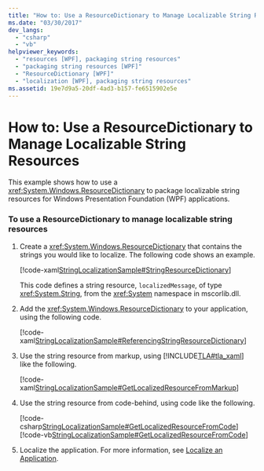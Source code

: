 ```yaml
---
title: "How to: Use a ResourceDictionary to Manage Localizable String Resources"
ms.date: "03/30/2017"
dev_langs: 
  - "csharp"
  - "vb"
helpviewer_keywords: 
  - "resources [WPF], packaging string resources"
  - "packaging string resources [WPF]"
  - "ResourceDictionary [WPF]"
  - "localization [WPF], packaging string resources"
ms.assetid: 19e7d9a5-20df-4ad3-b157-fe6515902e5e
---
```

# How to: Use a ResourceDictionary to Manage Localizable String Resources
This example shows how to use a <xref:System.Windows.ResourceDictionary> to package localizable string resources for Windows Presentation Foundation (WPF) applications.  
  
### To use a ResourceDictionary to manage localizable string resources  
  
1. Create a <xref:System.Windows.ResourceDictionary> that contains the strings you would like to localize. The following code shows an example.  
  
     [!code-xaml[StringLocalizationSample#StringResourceDictionary](~/samples/snippets/csharp/VS_Snippets_Wpf/StringLocalizationSample/CSharp/StringResources.xaml#stringresourcedictionary)]  
  
     This code defines a string resource, `localizedMessage`, of type <xref:System.String>, from the <xref:System> namespace in mscorlib.dll.  
  
2. Add the <xref:System.Windows.ResourceDictionary> to your application, using the following code.  
  
     [!code-xaml[StringLocalizationSample#ReferencingStringResourceDictionary](~/samples/snippets/csharp/VS_Snippets_Wpf/StringLocalizationSample/CSharp/App.xaml#referencingstringresourcedictionary)]  
  
3. Use the string resource from markup, using [!INCLUDE[TLA#tla_xaml](../../../includes/tlasharptla-xaml-md.md)] like the following.  
  
     [!code-xaml[StringLocalizationSample#GetLocalizedResourceFromMarkup](~/samples/snippets/csharp/VS_Snippets_Wpf/StringLocalizationSample/CSharp/MainWindow.xaml#getlocalizedresourcefrommarkup)]  
  
4. Use the string resource from code-behind, using code like the following.  
  
     [!code-csharp[StringLocalizationSample#GetLocalizedResourceFromCode](~/samples/snippets/csharp/VS_Snippets_Wpf/StringLocalizationSample/CSharp/MainWindow.xaml.cs#getlocalizedresourcefromcode)]
     [!code-vb[StringLocalizationSample#GetLocalizedResourceFromCode](~/samples/snippets/visualbasic/VS_Snippets_Wpf/StringLocalizationSample/VisualBasic/MainWindow.xaml.vb#getlocalizedresourcefromcode)]  
  
5. Localize the application. For more information, see [Localize an Application](how-to-localize-an-application.md).
